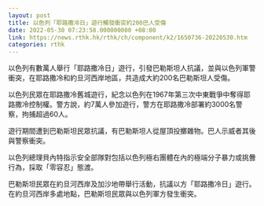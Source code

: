 ```yaml
---
layout: post
title: 以色列「耶路撒冷日」遊行觸發衝突約200巴人受傷
date: 2022-05-30 07:23:58.000000000 +08:00
link: https://news.rthk.hk/rthk/ch/component/k2/1650736-20220530.htm
categories: rthk
---
```


以色列有數萬人舉行「耶路撒冷日」遊行，引發巴勒斯坦人抗議，並與以色列軍警衝突，在耶路撒冷和約旦河西岸地區，共造成大約200名巴勒斯坦人受傷。

以色列民眾在耶路撒冷舊城遊行，紀念以色列在1967年第三次中東戰爭中奪得耶路撒冷控制權。警方說，約7萬人參加遊行，警方在耶路撒冷部署約3000名警察，拘捕超過60人。

遊行期間遭到巴勒斯坦民眾抗議，有巴勒斯坦人從屋頂投擲雜物。巴人示威者其後與警察衝突。

以色列總理貝內特指示安全部隊對包括以色列極右團體在內的極端分子暴力或挑釁行為，採取「零容忍」態渡。

巴勒斯坦民眾在約旦河西岸及加沙地帶舉行活動，抗議以方「耶路撒冷日」遊行。在約旦河西岸多處地點，巴勒斯坦民眾與以色列軍方發生衝突。
